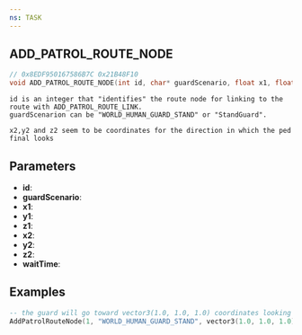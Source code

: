 ```yaml
---
ns: TASK
---
```

## ADD_PATROL_ROUTE_NODE

```c
// 0x8EDF950167586B7C 0x21B48F10
void ADD_PATROL_ROUTE_NODE(int id, char* guardScenario, float x1, float y1, float z1, float x2, float y2, float z2, int waitTime);
```

```
id is an integer that "identifies" the route node for linking to the route with ADD_PATROL_ROUTE_LINK.
guardScenarion can be "WORLD_HUMAN_GUARD_STAND" or "StandGuard".

x2,y2 and z2 seem to be coordinates for the direction in which the ped final looks
```

## Parameters
* **id**: 
* **guardScenario**: 
* **x1**: 
* **y1**: 
* **z1**: 
* **x2**: 
* **y2**: 
* **z2**: 
* **waitTime**: 

## Examples

```lua
-- the guard will go toward vector3(1.0, 1.0, 1.0) coordinates looking toward vector3(0.0, 0.0, 0.0) coordinates waiting 1000ms with the WORLD_HUMAN_GUARD_STAND animation
AddPatrolRouteNode(1, "WORLD_HUMAN_GUARD_STAND", vector3(1.0, 1.0, 1.0), vector3(0.0, 0.0, 0.0), 1000)
```
